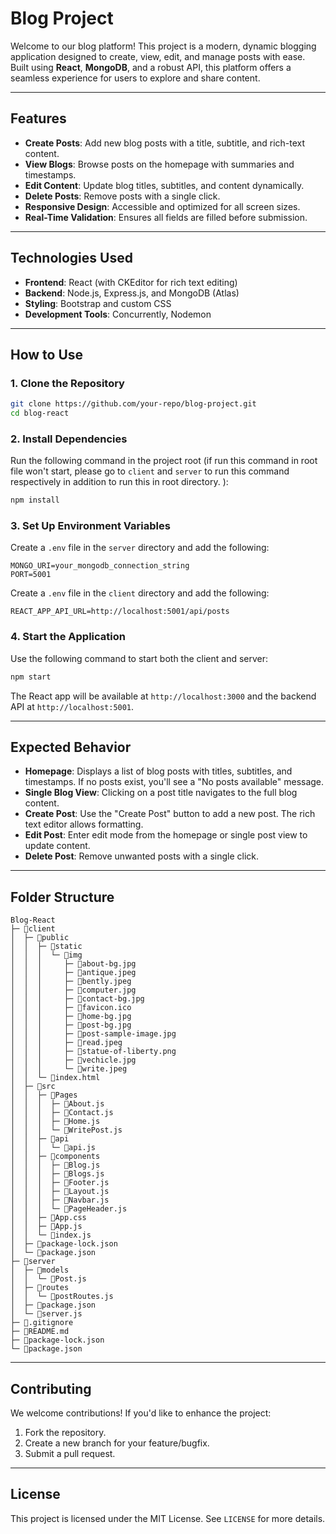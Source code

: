 

# **Blog Project**

Welcome to our blog platform! This project is a modern, dynamic blogging application designed to create, view, edit, and manage posts with ease. Built using **React**, **MongoDB**, and a robust API, this platform offers a seamless experience for users to explore and share content.

------

## **Features**

- **Create Posts**: Add new blog posts with a title, subtitle, and rich-text content.
- **View Blogs**: Browse posts on the homepage with summaries and timestamps.
- **Edit Content**: Update blog titles, subtitles, and content dynamically.
- **Delete Posts**: Remove posts with a single click.
- **Responsive Design**: Accessible and optimized for all screen sizes.
- **Real-Time Validation**: Ensures all fields are filled before submission.

------

## **Technologies Used**

- **Frontend**: React (with CKEditor for rich text editing)
- **Backend**: Node.js, Express.js, and MongoDB (Atlas)
- **Styling**: Bootstrap and custom CSS
- **Development Tools**: Concurrently, Nodemon

***

## **How to Use**

### **1. Clone the Repository**

```bash
git clone https://github.com/your-repo/blog-project.git
cd blog-react
```

### **2. Install Dependencies**

Run the following command in the project root (if run this command in root file won't start, please go to `client` and `server` to run this command respectively in addition to run this in root directory. ):

```bash
npm install 
```

### **3. Set Up Environment Variables**

Create a `.env` file in the `server` directory and add the following:

```env
MONGO_URI=your_mongodb_connection_string
PORT=5001
```

Create a `.env` file in the `client` directory and add the following:

```env
REACT_APP_API_URL=http://localhost:5001/api/posts
```

### **4. Start the Application**

Use the following command to start both the client and server:

```bash
npm start
```

The React app will be available at `http://localhost:3000` and the backend API at `http://localhost:5001`.

------

## **Expected Behavior**

- **Homepage**: Displays a list of blog posts with titles, subtitles, and timestamps. If no posts exist, you'll see a "No posts available" message.
- **Single Blog View**: Clicking on a post title navigates to the full blog content.
- **Create Post**: Use the "Create Post" button to add a new post. The rich text editor allows formatting.
- **Edit Post**: Enter edit mode from the homepage or single post view to update content.
- **Delete Post**: Remove unwanted posts with a single click.

------

## **Folder Structure**

```
Blog-React
├─ 📁client
│  ├─ 📁public
│  │  ├─ 📁static
│  │  │  └─ 📁img
│  │  │     ├─ 📄about-bg.jpg
│  │  │     ├─ 📄antique.jpeg
│  │  │     ├─ 📄bently.jpeg
│  │  │     ├─ 📄computer.jpg
│  │  │     ├─ 📄contact-bg.jpg
│  │  │     ├─ 📄favicon.ico
│  │  │     ├─ 📄home-bg.jpg
│  │  │     ├─ 📄post-bg.jpg
│  │  │     ├─ 📄post-sample-image.jpg
│  │  │     ├─ 📄read.jpeg
│  │  │     ├─ 📄statue-of-liberty.png
│  │  │     ├─ 📄vechicle.jpg
│  │  │     └─ 📄write.jpeg
│  │  └─ 📄index.html
│  ├─ 📁src
│  │  ├─ 📁Pages
│  │  │  ├─ 📄About.js
│  │  │  ├─ 📄Contact.js
│  │  │  ├─ 📄Home.js
│  │  │  └─ 📄WritePost.js
│  │  ├─ 📁api
│  │  │  └─ 📄api.js
│  │  ├─ 📁components
│  │  │  ├─ 📄Blog.js
│  │  │  ├─ 📄Blogs.js
│  │  │  ├─ 📄Footer.js
│  │  │  ├─ 📄Layout.js
│  │  │  ├─ 📄Navbar.js
│  │  │  └─ 📄PageHeader.js
│  │  ├─ 📄App.css
│  │  ├─ 📄App.js
│  │  └─ 📄index.js
│  ├─ 📄package-lock.json
│  └─ 📄package.json
├─ 📁server
│  ├─ 📁models
│  │  └─ 📄Post.js
│  ├─ 📁routes
│  │  └─ 📄postRoutes.js
│  ├─ 📄package.json
│  └─ 📄server.js
├─ 📄.gitignore
├─ 📄README.md
├─ 📄package-lock.json
└─ 📄package.json
```

------

## **Contributing**

We welcome contributions! If you'd like to enhance the project:

1. Fork the repository.
2. Create a new branch for your feature/bugfix.
3. Submit a pull request.

------

## **License**

This project is licensed under the MIT License. See `LICENSE` for more details.